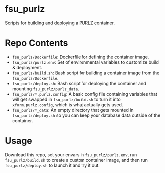 # fsu_purlz
Scripts for building and deploying a [PURLZ](http://www.purlz.org/) container.

# Repo Contents
- `fsu_purlz/Dockerfile`: Dockerfile for defining the container image.
- `fsu_purlz/purlz.env`: Set of environmental variables to customize build & deployment.
- `fsu_purlz/build.sh`: Bash script for building a container image from the `fsu_purlz/Dockerfile`.
- `fsu_purlz/deploy.sh`: Bash script for deploying the container and mounting `fsu_purlz/purlz_data`.
- `fsu_purlz/*.purlz.config`: A basic config file containing variables that will get swapped in `fsu_purlz/build.sh` to turn it into `xform.purlz.config`, which is what actually gets used.
- `fsu_purlz/*_data`: An empty directory that gets mounted in `fsu_purlz/deploy.sh` so you can keep your database data outside of the container.

# Usage
Download this repo, set your envars in `fsu_purlz/purlz.env`, run `fsu_purlz/build.sh` to create a custom container image, and then run `fsu_purlz/deploy.sh` to launch it and try it out.
